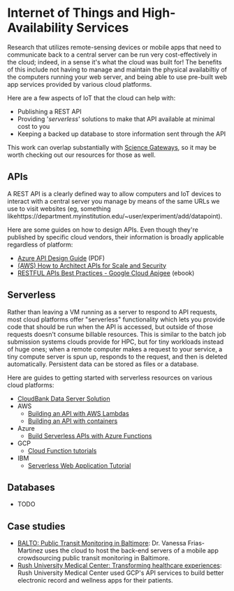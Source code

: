 
# Internet of Things and High-Availability Services

Research that utilizes remote-sensing devices or mobile apps that need to communicate back to a central server can be run very cost-effectively in the cloud; indeed, in a sense it's what the cloud was built for! The benefits of this include not having to manage and maintain the physical availabiltiy of the computers running your web server, and being able to use pre-built web app services provided by various cloud platforms.


Here are a few aspects of IoT that the cloud can help with:
- Publishing a REST API
- Providing '*serverless*' solutions to make that API available at minimal cost to you
- Keeping a backed up database to store information sent through the API

This work can overlap substantially with [Science Gateways](../gateways), so it may be worth checking out our resources for those as well.

## APIs

A REST API is a clearly defined way to allow computers and IoT devices to interact with a central server you manage by means of the same URLs we use to visit websites (eg, something likehttps://department.myinstitution.edu/~user/experiment/add/datapoint).

Here are some guides on how to design APIs. Even though they're published by specific cloud vendors, their information is broadly applicable regardless of platform:

- [Azure API Design Guide](https://azure.microsoft.com/mediahandler/files/resourcefiles/api-design/Azure_API-Design_Guide_eBook.pdf) (PDF)
- [(AWS) How to Architect APIs for Scale and Security](https://aws.amazon.com/blogs/architecture/how-to-architect-apis-for-scale-and-security/)
- [RESTFUL APIs Best Practices - Google Cloud Apigee](https://apigee.com/about/cp/rest-api-best-practices) (ebook)

## Serverless

Rather than leaving a VM running as a server to respond to API requests, most cloud platforms offer "serverless" functionality which lets you provide code that should be run when the API is accessed, but outside of those requests doesn't consume billable resources. This is similar to the batch job submission systems clouds provide for HPC, but for tiny workloads instead of huge ones; when a remote computer makes a request to your service, a tiny compute server is spun up, responds to the request, and then is deleted automatically. Persistent data can be stored as files or a database.

Here are guides to getting started with serverless resources on various cloud platforms:

- [CloudBank Data Server Solution](../../solutions/cbs-data-server/)
- AWS
    - [Building an API with AWS Lambdas](https://docs.aws.amazon.com/apigateway/latest/developerguide/http-api-dynamo-db.html)
    - [Building an API with containers](https://docs.aws.amazon.com/apigateway/latest/developerguide/http-api-private-integration.html)
- Azure
    - [Build Serverless APIs with Azure Functions](https://docs.microsoft.com/en-us/learn/modules/build-api-azure-functions/)
- GCP
    - [Cloud Function tutorials](https://cloud.google.com/functions/docs/tutorials)
- IBM
    - [Serverless Web Application Tutorial](https://cloud.ibm.com/docs/solution-tutorials?topic=solution-tutorials-serverless-api-webapp)

## Databases

- TODO

## Case studies

- [BALTO: Public Transit Monitoring in Baltimore](https://www.cloudbank.org/training/rroccet21-public-transit-monitoring-baltimore): Dr. Vanessa Frias-Martinez uses the cloud to host the back-end servers of a mobile app crowdsourcing public transit monitoring in Baltimore.
- [Rush University Medical Center: Transforming healthcare experiences](https://cloud.google.com/customers/rush-university-medical-center): Rush University Medical Center used GCP's API services to build better electronic record and wellness apps for their patients.
